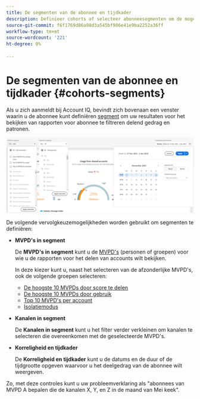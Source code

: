 ```yaml
---
title: De segmenten van de abonnee en tijdkader
description: Definieer cohorts of selecteer abonneesegmenten om de mogelijkheden en patronen van uw kanaalviewers voor het delen van accounts te meten en grafische gereedschappen en rapporten te gebruiken in Account IQ.
source-git-commit: f6f1769d86a98d3a545bf986e41e9ba2252a36ff
workflow-type: tm+mt
source-wordcount: '221'
ht-degree: 0%

---
```



# De segmenten van de abonnee en tijdkader {#cohorts-segments}

Als u zich aanmeldt bij Account IQ, bevindt zich bovenaan een venster waarin u de abonnee kunt definiëren [segment](/help/AccountIQ/product-concepts.md#segment-segmet-def) om uw resultaten voor het bekijken van rapporten voor abonnee te filtreren delend gedrag en patronen.

![](assets/filter-panel.png)

De volgende vervolgkeuzemogelijkheden worden gebruikt om segmenten te definiëren:

* **MVPD&#39;s in segment**

   De **MVPD&#39;s in segment** kunt u de [MVPD&#39;s](/help/AccountIQ/product-concepts.md#mvpd-def) (personen of groepen) voor wie u de rapporten voor het delen van accounts wilt bekijken.

   In deze kiezer kunt u, naast het selecteren van de afzonderlijke MVPD&#39;s, ook de volgende groepen selecteren:
   * [De hoogste 10 MVPDs door score te delen](/help/AccountIQ/product-concepts.md#top-mvpds-def)
   * [De hoogste 10 MVPDs door gebruik](/help/AccountIQ/product-concepts.md#top-mvpds-def)
   * [Top 10 MVPD&#39;s per account](/help/AccountIQ/product-concepts.md#top-mvpds-def)
   * [Isolatiemodus](/help/AccountIQ/isolation-mode.md)

* **Kanalen in segment**

   De **Kanalen in segment** kunt u het filter verder verkleinen om kanalen te selecteren die overeenkomen met de geselecteerde MVPD&#39;s.

   <!--For example, you can define your segment as the "subscribers of the MVPD A that watched the channels X, Y, and Z".-->

* **Korreligheid en tijdkader**

   De **Korreligheid en tijdkader** kunt u de datums en de duur of de tijdgrootte opgeven waarvoor u het deelgedrag van de abonnee wilt weergeven.

Zo, met deze controles kunt u uw probleemverklaring als &quot;abonnees van MVPD A bepalen die de kanalen X, Y, en Z in de maand van Mei keek&quot;.
